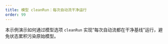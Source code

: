 ```yaml
---
title: 模型 cleanRun：每次自动流干净运行
order: 99
---
```


本示例演示如何通过模型选项 `cleanRun` 实现“每次自动流都在干净基线”运行，避免状态累积污染原始模型。

<code src="./index.tsx"></code>
